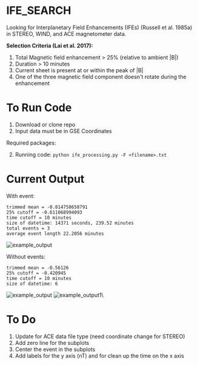 # IFE_SEARCH

Looking for Interplanetary Field Enhancements (IFEs) (Russell et al. 1985a) in STEREO, WIND, and ACE magnetometer data.


__Selection Criteria (Lai et al. 2017):__
1. Total Magnetic field enhancement > 25% (relative to ambient |B|)
2. Duration > 10 minutes
3. Current sheet is present at or within the peak of |B|
4. One of the three magnetic field component doesn't rotate during the enhancement

# To Run Code
1. Download or clone repo
2. Input data must be in GSE Coordinates

Required packages: 

2. Running code:
```python ife_processing.py -F <filename>.txt```

# Current Output

With event:
```
trimmed mean = -0.814758658791
25% cutoff = -0.611068994093
time cutoff = 10 minutes
size of datetime: 14371 seconds, 239.52 minutes
total events = 3
average event length 22.2056 minutes
```
![example_output](https://github.com/unaschneck/IFE_SEARCH/blob/master/output_img/JUNE_2009_STEREO_A.png)

Without events:
```
trimmed mean = -0.56126
25% cutoff = -0.420945
time cutoff = 10 minutes
size of datetime: 6
```
![example_output](https://github.com/unaschneck/IFE_SEARCH/blob/master/output_img/JUNE_TEST.png)
![example_output1](https://github.com/unaschneck/IFE_SEARCH/blob/master/output_img/stereo_event_example_1.png)\


# To Do

1. Update for ACE data file type (need coordinate change for STEREO)
2. Add zero line for the subplots
3. Center the event in the subplots
4. Add labels for the y axis (nT) and for clean up the time on the x axis 
